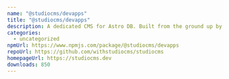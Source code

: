```yaml
---
name: "@studiocms/devapps"
title: "@studiocms/devapps"
description: A dedicated CMS for Astro DB. Built from the ground up by the Astro community.
categories:
  - uncategorized
npmUrl: https://www.npmjs.com/package/@studiocms/devapps
repoUrl: https://github.com/withstudiocms/studiocms
homepageUrl: https://studiocms.dev
downloads: 850
---
```


